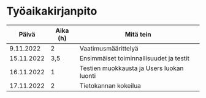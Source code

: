 # Työaikakirjanpito

| Päivä         | Aika (h) | Mitä tein                                 |
| ------------- | -------- | ----------------------------------------- |
| 9.11.2022     |    2     | Vaatimusmäärittelyä                       |
| 15.11.2022    |    3,5   | Ensimmäiset toiminnallisuudet ja testit   |
| 16.11.2022    |    1     | Testien muokkausta ja Users luokan luonti |
| 17.11.2022    |    2     | Tietokannan kokeilua                      |

